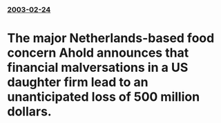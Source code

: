 ### [2003-02-24](/news/2003/02/24/index.md)

#  The major Netherlands-based food concern Ahold announces that financial malversations in a US daughter firm lead to an unanticipated loss of 500 million dollars.



